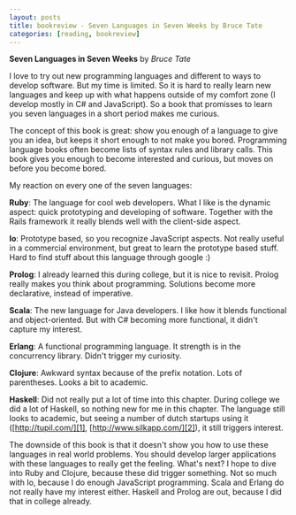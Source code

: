 ```yaml
---
layout: posts
title: bookreview - Seven Languages in Seven Weeks by Bruce Tate
categories: [reading, bookreview]
---
```

__Seven Languages in Seven Weeks__ by _Bruce Tate_
 
I love to try out new programming languages and different to ways to develop software. But my time is limited. So it is hard to really learn new languages and keep up with what happens outside of my comfort zone (I develop mostly in C# and JavaScript). So a book that promisses to learn you seven languages in a short period makes me curious.
 
The concept of this book is great: show you enough of a language to give you an idea, but keeps it short enough to not make you bored. Programming language books often become lists of syntax rules and library calls. This book gives you enough to become interested and curious, but moves on before you become bored.
 
My reaction on every one of the seven languages:
 
__Ruby__: The language for cool web developers. What I like is the dynamic aspect: quick prototyping and developing of software. Together with the Rails framework it really blends well with the client-side aspect.
 
__Io__: Prototype based, so you recognize JavaScript aspects. Not really useful in a commercial environment, but great to learn the prototype based stuff. Hard to find stuff about this language through google :)
 
__Prolog__: I already learned this during college, but it is nice to revisit. Prolog really makes you think about programming. Solutions become more declarative, instead of imperative.
 
__Scala__: The new language for Java developers. I like how it blends functional and object-oriented. But with C# becoming more functional, it didn't capture my interest.
 
__Erlang__: A functional programming language. It strength is in the concurrency library. Didn't trigger my curiosity.
 
__Clojure__: Awkward syntax because of the prefix notation. Lots of parentheses. Looks a bit to academic.
 
__Haskell__: Did not really put a lot of time into this chapter. During college we did a lot of Haskell, so nothing new for me in this chapter. The language still looks to academic, but seeing a number of dutch startups using it ([http://tupil.com/][1], [http://www.silkapp.com/][2]), it still triggers interest.
 
The downside of this book is that it doesn't show you how to use these languages in real world problems. You should develop larger applications with these languages to really get the feeling. What's next? I hope to dive into Ruby and Clojure, because these did trigger something. Not so much with Io, because I do enough JavaScript programming. Scala and Erlang do not really have my interest either. Haskell and Prolog are out, because I did that in college already.

[1]: http://tupil.com/
[2]: http://www.silkapp.com/